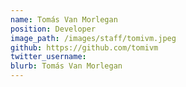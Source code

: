 ```yaml
---
name: Tomás Van Morlegan
position: Developer
image_path: /images/staff/tomivm.jpeg
github: https://github.com/tomivm
twitter_username:
blurb: Tomás Van Morlegan
---
```

